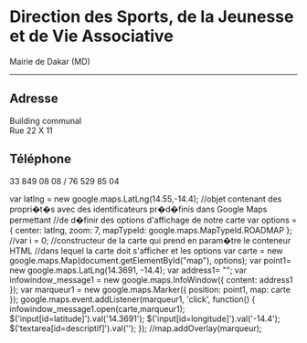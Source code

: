 # Direction des Sports, de la Jeunesse et de Vie Associative

Mairie de Dakar (MD)  

-----------------------

**Adresse**
-----------

Building communal  
Rue 22 X 11

**Téléphone**
-------------

33 849 08 08 / 76 529 85 04

var latlng = new google.maps.LatLng(14.55,-14.4); //objet contenant des propri�t�s avec des identificateurs pr�d�finis dans Google Maps permettant //de d�finir des options d'affichage de notre carte var options = { center: latlng, zoom: 7, mapTypeId: google.maps.MapTypeId.ROADMAP }; //var i = 0; //constructeur de la carte qui prend en param�tre le conteneur HTML //dans lequel la carte doit s'afficher et les options var carte = new google.maps.Map(document.getElementById("map"), options); var point1= new google.maps.LatLng(14.3691, -14.4); var address1= ""; var infowindow\_message1 = new google.maps.InfoWindow({ content: address1 }); var marqueur1 = new google.maps.Marker({ position: point1, map: carte }); google.maps.event.addListener(marqueur1, 'click', function() { infowindow\_message1.open(carte,marqueur1); $('input\[id=latitude\]').val('14.3691'); $('input\[id=longitude\]').val('-14.4'); $('textarea\[id=descriptif\]').val(''); }); //map.addOverlay(marqueur);